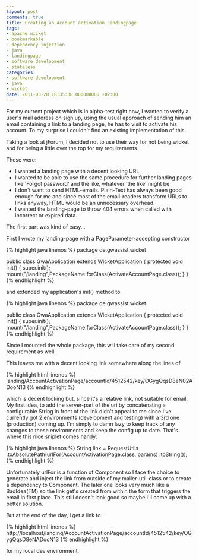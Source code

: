 ```yaml
---
layout: post
comments: true
title: Creating an Account activation Landingpage
tags:
- apache wicket
- bookmarkable
- dependency injection
- java
- landingpage
- software development
- stateless
categories:
- software development
- java
- wicket
date: 2011-03-28 18:35:38.000000000 +02:00
---
```

For my current project which is in alpha-test right now, I wanted to verify a user's mail address on sign up, using the usual approach of sending him an email containing a link to a landing page, he has to visit to activate his account. To my surprise I couldn't find an existing implementation of this.


Taking a look at jForum, I decided not to use their way for not being wicket and for being a little over the top for my requirements.

These were: 
- I wanted a landing page with a decent looking URL 
- I wanted to be able to use the same procedure for further landing pages like 'Forgot password' and the like, whatever 'the like' might be. 
- I don't want to send HTML-emails. Plain-Text has always been good enough for me and since most of the email-readers transform URLs to links anyway, HTML would be an unnecessary overhead. 
- I wanted the landing-page to throw 404 errors when called with incorrect or expired data. 

The first part was kind of easy...

First I wrote my landing-page with a PageParameter-accepting constructor

{% highlight java linenos %}
package de.gwassist.wicket
 
public class GwaApplication extends WicketApplication {
    protected void init() {
       super.init();
       mount("/landing",PackageName.forClass(ActivateAccountPage.class));
    }
}
{% endhighlight %} 

and extended my application's init() method to

{% highlight java linenos %}
package de.gwassist.wicket

public class GwaApplication extends WicketApplication {
    protected void init() {
        super.init();
        mount("/landing",PackageName.forClass(ActivateAccountPage.class));
    }
}
{% endhighlight %} 

Since I mounted the whole package, this will take care of my second requirement as well.

This leaves me with a decent looking link somewhere along the lines of

{% highlight html linenos %}
landing/AccountActivationPage/accountId/4512542/key/OGygQqsD8eN02ADooN13
{% endhighlight %} 

which is decent looking but, since it's a relative link, not suitable for email. My first idea, to add the server-part of the uri by concatenating a configurable String in front of the link didn't appeal to me since I've currently got 2 environments (development and testing) with a 3rd one (production) coming up. I'm simply to damn lazy to keep track of any changes to these environments and keep the config up to date. That's where this nice sniplet comes handy:

{% highlight java linenos %}
String link = RequestUtils
                .toAbsolutePath(urlFor(AccountActivationPage.class, params)
                    .toString());
{% endhighlight %} 

Unfortunately urlFor is a function of Component so I face the choice to generate and inject the link from outside of my mailer-util-class or to create a dependency to Component. The later one looks very much like a BadIdea(TM) so the link get's created from within the form that triggers the email in first place. This still doesn't look good so maybe I'll come up with a better solution.

But at the end of the day, I get a link to

{% highlight html linenos %}
http://localhost/landing/AccountActivationPage/accountId/4512542/key/OGygQqsD8eNADooN13
{% endhighlight %} 

for my local dev environment.
